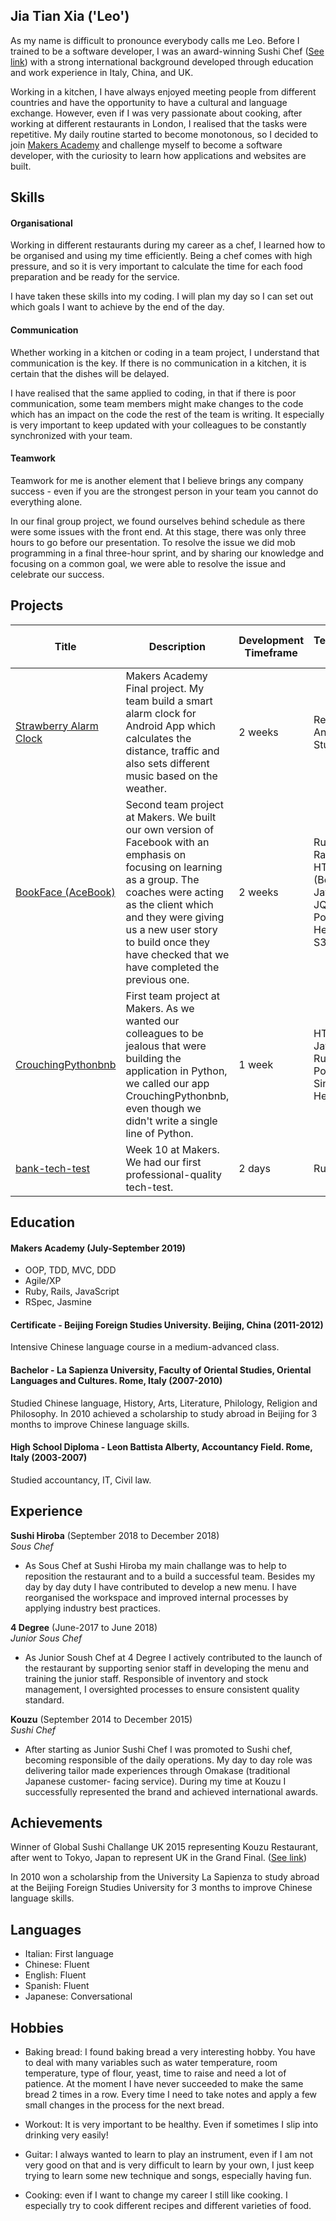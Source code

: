 ## Jia Tian Xia ('Leo')

As my name is difficult to pronounce everybody calls me Leo. Before I trained to be a software developer, I was an award-winning Sushi Chef ([See link](http://dialogueagency.com/xia-jia-tian-from-kouzu-crowned-the-uks-top-sushi-chef/)) with a strong international background developed through education and work experience in Italy, China, and UK. 

Working in a kitchen, I have always enjoyed meeting people from different countries and have the opportunity to have a cultural and language exchange. However, even if I was very passionate about cooking, after working at different restaurants in London, I realised that the tasks were repetitive. My daily routine started to become monotonous, so I decided to join [Makers Academy](https://makers.tech/) and challenge myself to become a software developer, with the curiosity to learn how applications and websites are built.

## Skills

#### Organisational

Working in different restaurants during my career as a chef, I learned how to be organised and using my time efficiently. Being a chef comes with high pressure, and so it is very important to calculate the time for each food preparation and be ready for the service.

I have taken these skills into my coding. I will plan my day so I can set out which goals I want to achieve by the end of the day.

#### Communication

Whether working in a kitchen or coding in a team project, I understand that communication is the key. If there is no communication in a kitchen, it is certain that the dishes will be delayed. 

I have realised that the same applied to coding, in that if there is poor communication, some team members might make changes to the code which has an impact on the code the rest of the team is writing. It especially is very important to keep updated with your colleagues to be constantly synchronized with your team. 

#### Teamwork

Teamwork for me is another element that I believe brings any company success - even if you are the strongest person in your team you cannot do everything alone. 

In our final group project, we found ourselves behind schedule as there were some issues with the front end. At this stage, there was only three hours to go before our presentation. To resolve the issue we did mob programming in a final three-hour sprint, and by sharing our knowledge and focusing on a common goal, we were able to resolve the issue and celebrate our success. 

## Projects

| Title | Description | Development Timeframe | Technologies Used | Test Suites/CIs/CDs Employed |
|--|--|--|--|--|
| [Strawberry Alarm Clock](https://github.com/ckettell/strawberry-alarm-clock) | Makers Academy Final project. My team build a smart alarm clock for Android App which calculates the distance, traffic and also sets different music based on the weather. | 2 weeks | React Native, Android Studio | Jest |
| [BookFace (AceBook)](https://github.com/hjdr/acebook-rails-template) | Second team project at Makers.  We built our own version of Facebook with an emphasis on focusing on learning as a group. The coaches were acting as the client which and they were giving us a new user story to build once they have checked that we have completed the previous one.  | 2 weeks | Ruby on Rails, HTML/CSS (Bootstrap), JavaScript, JQuery, PostgreSQL,  Heroku, AWS S3 Bucket | RSpec, Capybara, Travis, CodeClimate, Selenium-Webdriver (using headless Chrome) |
| [CrouchingPythonbnb](https://github.com/hemser1/Makersbnb) | First team project at Makers. As we wanted our colleagues to be jealous that were building the application in Python, we called our app CrouchingPythonbnb, even though we didn't write a single line of Python.  | 1 week | HTML/CSS, JavaScript, Ruby, Postgresql, Sinatra, Heroku | Rspec, Capybara  |
| [bank-tech-test](https://github.com/LeoRoma/bank-tech-test) | Week 10 at Makers. We had our first professional-quality tech-test.  | 2 days | Ruby | Rspec |

## Education

#### Makers Academy (July-September 2019)

- OOP, TDD, MVC, DDD
- Agile/XP
- Ruby, Rails, JavaScript
- RSpec, Jasmine

#### Certificate - Beijing Foreign Studies University. Beijing, China (2011-2012)
Intensive Chinese language course in a medium-advanced class.

#### Bachelor - La Sapienza University, Faculty of Oriental Studies, Oriental Languages and Cultures. Rome, Italy (2007-2010)
Studied Chinese language, History, Arts, Literature, Philology, Religion and Philosophy. In 2010 achieved a
scholarship to study abroad in Beijing for 3 months to improve Chinese language skills.

#### High School Diploma - Leon Battista Alberty, Accountancy Field. Rome, Italy (2003-2007)
Studied accountancy, IT, Civil law.


## Experience

**Sushi Hiroba** (September 2018 to December 2018)    
*Sous Chef*  
- As Sous Chef at Sushi Hiroba my main challange was to help to reposition the restaurant and to a build a successful team.
  Besides my day by day duty I have contributed to develop a new menu.
  I have reorganised the workspace and improved internal processes by applying industry best practices.

**4 Degree** (June-2017 to June 2018)   
*Junior Sous Chef*  
- As Junior Soush Chef at 4 Degree I actively contributed to the launch of the restaurant by supporting senior staff in         developing the menu and training the junior staff.
  Responsible of inventory and stock management, I oversighted processes to ensure consistent quality standard.
  
**Kouzu** (September 2014 to December 2015)   
*Sushi Chef*
- After starting as Junior Sushi Chef I was promoted to Sushi chef, becoming responsible of the daily operations. My day to     day role was delivering tailor made experiences through Omakase (traditional Japanese customer- facing service).
  During my time at Kouzu I successfully represented the brand and achieved international awards.

## Achievements
Winner of Global Sushi Challange UK 2015 representing Kouzu Restaurant, after went to Tokyo, Japan to
represent UK in the Grand Final. ([See link](http://dialogueagency.com/xia-jia-tian-from-kouzu-crowned-the-uks-top-sushi-chef/))

In 2010 won a scholarship from the University La Sapienza to study abroad at the Beijing Foreign Studies
University for 3 months to improve Chinese language skills.

## Languages

- Italian: First language
- Chinese: Fluent
- English: Fluent
- Spanish: Fluent
- Japanese: Conversational
 
## Hobbies

- Baking bread: I found baking bread a very interesting hobby. You have to deal with many variables such as water temperature, room temperature, type of flour, yeast, time to raise and need a lot of patience.  At the moment I have never succeeded to make the same bread 2 times in a row. Every time I need to take notes and apply a few small changes in the process for the next bread.

- Workout: It is very important to be healthy. Even if sometimes I slip into drinking very easily! 

- Guitar: I always wanted to learn to play an instrument, even if I am not very good on that and is very difficult to learn by your own, I just keep trying to learn some new technique and songs, especially having fun.

- Cooking: even if I want to change my career I still like cooking. I especially try to cook different recipes and different varieties of food.
